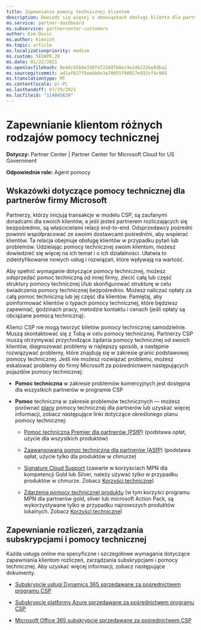 ```yaml
---
title: Zapewnianie pomocy technicznej klientom
description: Dowiedz się więcej o obowiązkach obsługi klienta dla partnerów w programie CSP. Obejmuje pomoc techniczną w zakresie rozliczeń, zarządzania subskrypcjami i problemów technicznych.
ms.service: partner-dashboard
ms.subservice: partnercenter-customers
author: Kim-Davis
ms.author: kimnich
ms.topic: article
ms.localizationpriority: medium
ms.custom: SEOAPR.20
ms.date: 01/22/2021
ms.openlocfilehash: 8e4dcb5b6e330fd72288fb0ec9e2d6222be8dba2
ms.sourcegitcommit: ad1af627f5ee6b6e3a70655f90927e932cf4c985
ms.translationtype: MT
ms.contentlocale: pl-PL
ms.lasthandoff: 07/29/2021
ms.locfileid: "114845639"
---
```

# <a name="providing-different-types-of-support-to-your-customers"></a>Zapewnianie klientom różnych rodzajów pomocy technicznej

**Dotyczy:** Partner Center | Partner Center for Microsoft Cloud for US Government

**Odpowiednie role:** Agent pomocy

## <a name="microsoft-partner-support-guidance"></a>Wskazówki dotyczące pomocy technicznej dla partnerów firmy Microsoft

Partnerzy, którzy inicjują transakcje w modelu CSP, są zaufanymi doradcami dla swoich klientów, a jeśli jesteś partnerem rozliczających się bezpośrednio, są właścicielami relacji end-to-end. Odsprzedawcy pośredni powinni współpracować ze swoimi dostawcami pośrednimi, aby wspierać klientów. Ta relacja obejmuje obsługę klientów w przypadku pytań lub problemów. Udzielając pomocy technicznej swoim klientom, możesz dowiedzieć się więcej na ich temat i o ich działalności. Ułatwia to zidentyfikowanie nowych usług i rozwiązań, które wpływają na wartość.

Aby spełnić wymaganie dotyczące pomocy technicznej, możesz odsprzedać pomoc techniczną od innej firmy, zlecić całą lub część struktury pomocy technicznej i/lub skonfigurować strukturę w celu świadczenia pomocy technicznej bezpośrednio. Możesz naliczać opłaty za całą pomoc techniczną lub jej część dla klientów. Pamiętaj, aby poinformować klientów o typach pomocy technicznej, które będziesz zapewniać, godzinach pracy, metodzie kontaktu i cenach (jeśli opłaty są obciążane pomocą techniczną).

Klienci CSP nie mogą tworzyć biletów pomocy technicznej samodzielnie. Muszą skontaktować się z Tobą w celu pomocy technicznej. Partnerzy CSP muszą otrzymywać przychodzące żądania pomocy technicznej od swoich klientów, diagnozować problemy w najlepszy sposób, a następnie rozwiązywać problemy, które znajdują się w zakresie granic podstawowej pomocy technicznej. Jeśli nie możesz rozwiązać problemu, możesz eskalować problemy do firmy Microsoft za pośrednictwem następujących pojazdów pomocy technicznej:

- **Pomoc techniczna** w zakresie problemów komercyjnych jest dostępna dla wszystkich partnerów w programie CSP

- **Pomoc** techniczna w zakresie problemów technicznych — możesz porównać [plany](https://partner.microsoft.com/support/partnersupport) pomocy technicznej dla partnerów lub uzyskać więcej informacji, zobacz następujące linki dotyczące określonego planu pomocy technicznej:

  - [Pomoc techniczna Premier dla partnerów (PSfP)](https://partner.microsoft.com/support/microsoft-services-premier-support) (podstawa opłat, użycie dla wszystkich produktów)

  - [Zaawansowana pomoc techniczna dla partnerów (ASfP)](https://partner.microsoft.com/support/advanced-cloud-support) (podstawa opłat, użycie tylko dla produktów w chmurze)

  - [Signature Cloud Support](manage-your-partner-network-benefits.md) (zawarte w korzyściach MPN dla kompetencji Gold lub Silver, należy używać tylko w przypadku produktów w chmurze. Zobacz [Korzyści techniczne](mpn-benefits-technical-support.md))

  - [Zdarzenia pomocy technicznej produktu](manage-your-partner-network-benefits.md) (w tym korzyści programu MPN dla partnerów gold, silver lub microsoft Action Pack, są wykorzystywane tylko w przypadku najnowszych produktów lokalnych. Zobacz [Korzyści techniczne](mpn-benefits-technical-support.md))

## <a name="providing-billing-subscription-management-and-technical-support"></a>Zapewnianie rozliczeń, zarządzania subskrypcjami i pomocy technicznej 

Każda usługa online ma specyficzne i szczegółowe wymagania dotyczące zapewniania klientom rozliczeń, zarządzania subskrypcjami i pomocy technicznej. Aby uzyskać więcej informacji, zobacz następujące dokumenty.

- [Subskrypcje usługi Dynamics 365 sprzedawane za pośrednictwem programu CSP](https://www.microsoftpartnercommunity.com/t5/CSP/Microsoft-Partner-Support-Guidance/m-p/5262#M30)

- [Subskrypcje platformy Azure sprzedawane za pośrednictwem programu CSP](https://www.microsoftpartnercommunity.com/t5/CSP/Microsoft-Partner-Support-Guidance/m-p/5263#M31)

- [Microsoft Office 365 subskrypcje sprzedawane za pośrednictwem CSP](https://www.microsoftpartnercommunity.com/t5/CSP/Microsoft-Partner-Support-Guidance/m-p/5264#M32)
